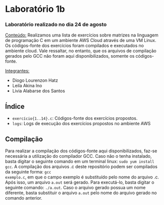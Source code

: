 <h1>Laboratório 1b</h1>

<h3>Laboratório realizado no dia 24 de agosto</h3>

<ins>Conteúdo:</ins> Realizamos uma lista de exercícios sobre matrizes na linguagem de programação C em um ambiente AWS Cloud através de uma VM Linux. Os códigos-fonte dos exercícios foram compilados e executados no ambiente cloud. Vale ressaltar, no entanto, que os arquivos de compilação gerados pelo GCC não foram aqui disponibilizados, somente os códigos-fonte.

<ins>Integrantes:</ins>

- Diogo Lourenzon Hatz
- Leila Akina Ino
- Livia Alabarse dos Santos

<h2>Índice</h2>

<ul>
<li><code>exercício{1..14}.c</code>: Códigos-fonte dos exercícios propostos.</li>
<li><code>logs</code>: Logs de execução dos exercícios propostos no ambiente AWS</li>
</ul>

<h2>Compilação</h2>

Para realizar a compilação dos códigos-fonte aqui disponibilizados, faz-se necessária a utilização do compilador GCC. Caso não o tenha instalado, basta digitar o seguinte comando em um terminal linux: <code>sudo yum install gcc</code>. A compilação dos arquivos .c deste repositório podem ser compilados da seguinte forma: <code>gcc exemplo.c</code>, em que o campo exemplo é substituído pelo nome do arquivo .c. Após isso, um arquivo <code>a.out</code> será gerado. Para executá-lo, basta digitar o seguinte comando: <code>./a.out</code>. Caso o arquivo gerado possua um nome diferente, basta substituir o arquivo <code>a.out</code> pelo nome do arquivo gerado no comando anterior.
